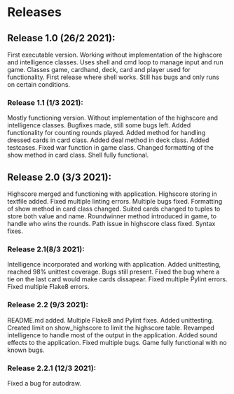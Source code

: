 # Releases 

## Release 1.0 (26/2 2021):
First executable version.
Working without implementation of the highscore and intelligence classes.
Uses shell and cmd loop to manage input and run game.
Classes game, cardhand, deck, card and player used for functionality.
First release where shell works.
Still has bugs and only runs on certain conditions.

### Release 1.1 (1/3 2021):
Mostly functioning version.
Without implementation of the highscore and intelligence classes.
Bugfixes made, still some bugs left.
Added functionality for counting rounds played.
Added method for handling dressed cards in card class.
Added deal method in deck class.
Added testcases.
Fixed war function in game class.
Changed formatting of the show method in card class.
Shell fully functional.

## Release 2.0 (3/3 2021):
Highscore merged and functioning with application.
Highscore storing in textfile added.
Fixed multiple linting errors.
Multiple bugs fixed.
Formatting of show method in card class changed. 
Suited cards changed to tuples to store both value and name.
Roundwinner method introduced in game, to handle who wins the rounds.
Path issue in highscore class fixed.
Syntax fixes.

### Release 2.1(8/3 2021):
Intelligence incorporated and working with application.
Added unittesting, reached 98% unittest coverage.
Bugs still present.
Fixed the bug where a tie on the last card would make cards dissapear.
Fixed multiple Pylint errors.
Fixed multiple Flake8 errors.

### Release 2.2 (9/3 2021):
README.md added.
Multiple Flake8 and Pylint fixes.
Added unittesting.
Created limit on show_highscore to limit the highscore table.
Revamped intelligence to handle most of the output in the application.
Added sound effects to the application.
Fixed multiple bugs.
Game fully functional with no known bugs.

### Release 2.2.1 (12/3 2021):
Fixed a bug for autodraw.